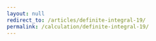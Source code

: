 ```yaml
---
layout: null
redirect_to: /articles/definite-integral-19/
permalink: /calculation/definite-integral-19/
---
```

